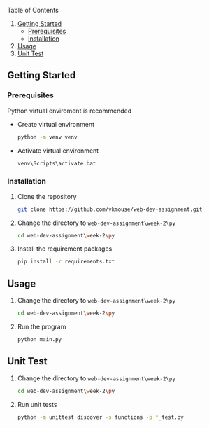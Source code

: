 Table of Contents
1. [Getting Started](#getting-started)
    - [Prerequisites](#prerequisites)
    - [Installation](#installation)
2. [Usage](#usage)
3. [Unit Test](#unit-test)

## Getting Started

### Prerequisites

Python virtual enviroment is recommended
- Create virtual environment
  ```sh
  python -m venv venv
  ```
- Activate virtual environment
  ```sh
  venv\Scripts\activate.bat
  ```

### Installation

1. Clone the repository
   ```sh
   git clone https://github.com/vkmouse/web-dev-assignment.git
   ```

2. Change the directory to `web-dev-assignment\week-2\py`
   ```sh
   cd web-dev-assignment\week-2\py
   ```

3. Install the requirement packages
   ```sh
   pip install -r requirements.txt
   ```

## Usage

1. Change the directory to `web-dev-assignment\week-2\py`
   ```sh
   cd web-dev-assignment\week-2\py
   ```

2. Run the program
   ```sh
   python main.py
   ```

## Unit Test

1. Change the directory to `web-dev-assignment\week-2\py`
   ```sh
   cd web-dev-assignment\week-2\py
   ```

2. Run unit tests
   ```sh
   python -m unittest discover -s functions -p *_test.py
   ```
